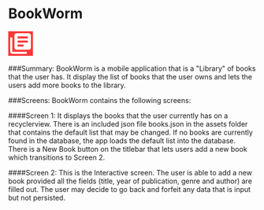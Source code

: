 BookWorm
========
<img src="img/bookworm_icon.png" alt="Icon" width="50px" />


###Summary:
BookWorm is a mobile application that is a "Library" of books that the user has. It display the list of books that the user owns and lets the users add more books to the library.

###Screens:
BookWorm contains the following screens:

####Screen 1:
It displays the books that the user currently has on a recyclerview. There is an included json file books.json in the assets folder that contains the default list that may be changed. If no books are currently found in the database, the app loads the default list into the database. There is a New Book button on the titlebar that lets users add a new book which transitions to Screen 2.

####Screen 2:
This is the Interactive screen. The user is able to add a new book provided all the fields (title, year of publication, genre and author) are filled out. The user may decide to go back and forfeit any data that is input but not persisted.




